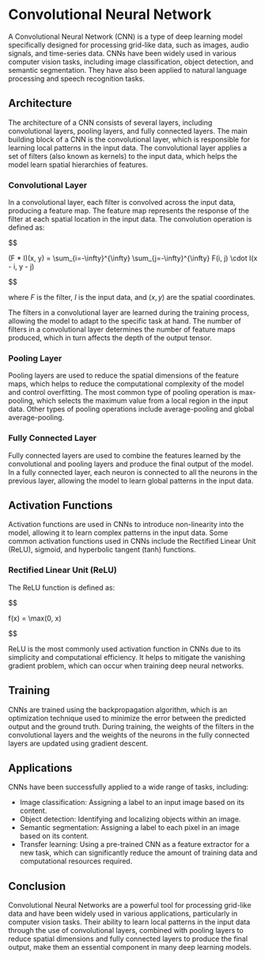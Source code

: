 # Convolutional Neural Network

A Convolutional Neural Network (CNN) is a type of deep learning model specifically designed for processing grid-like data, such as images, audio signals, and time-series data. CNNs have been widely used in various computer vision tasks, including image classification, object detection, and semantic segmentation. They have also been applied to natural language processing and speech recognition tasks.

## Architecture

The architecture of a CNN consists of several layers, including convolutional layers, pooling layers, and fully connected layers. The main building block of a CNN is the convolutional layer, which is responsible for learning local patterns in the input data. The convolutional layer applies a set of filters (also known as kernels) to the input data, which helps the model learn spatial hierarchies of features.

### Convolutional Layer

In a convolutional layer, each filter is convolved across the input data, producing a feature map. The feature map represents the response of the filter at each spatial location in the input data. The convolution operation is defined as:


$$

(F * I)(x, y) = \sum_{i=-\infty}^{\infty} \sum_{j=-\infty}^{\infty} F(i, j) \cdot I(x - i, y - j)

$$


where $F$ is the filter, $I$ is the input data, and $(x, y)$ are the spatial coordinates.

The filters in a convolutional layer are learned during the training process, allowing the model to adapt to the specific task at hand. The number of filters in a convolutional layer determines the number of feature maps produced, which in turn affects the depth of the output tensor.

### Pooling Layer

Pooling layers are used to reduce the spatial dimensions of the feature maps, which helps to reduce the computational complexity of the model and control overfitting. The most common type of pooling operation is max-pooling, which selects the maximum value from a local region in the input data. Other types of pooling operations include average-pooling and global average-pooling.

### Fully Connected Layer

Fully connected layers are used to combine the features learned by the convolutional and pooling layers and produce the final output of the model. In a fully connected layer, each neuron is connected to all the neurons in the previous layer, allowing the model to learn global patterns in the input data.

## Activation Functions

Activation functions are used in CNNs to introduce non-linearity into the model, allowing it to learn complex patterns in the input data. Some common activation functions used in CNNs include the Rectified Linear Unit (ReLU), sigmoid, and hyperbolic tangent (tanh) functions.

### Rectified Linear Unit (ReLU)

The ReLU function is defined as:


$$

f(x) = \max(0, x)

$$


ReLU is the most commonly used activation function in CNNs due to its simplicity and computational efficiency. It helps to mitigate the vanishing gradient problem, which can occur when training deep neural networks.

## Training

CNNs are trained using the backpropagation algorithm, which is an optimization technique used to minimize the error between the predicted output and the ground truth. During training, the weights of the filters in the convolutional layers and the weights of the neurons in the fully connected layers are updated using gradient descent.

## Applications

CNNs have been successfully applied to a wide range of tasks, including:

- Image classification: Assigning a label to an input image based on its content.
- Object detection: Identifying and localizing objects within an image.
- Semantic segmentation: Assigning a label to each pixel in an image based on its content.
- Transfer learning: Using a pre-trained CNN as a feature extractor for a new task, which can significantly reduce the amount of training data and computational resources required.

## Conclusion

Convolutional Neural Networks are a powerful tool for processing grid-like data and have been widely used in various applications, particularly in computer vision tasks. Their ability to learn local patterns in the input data through the use of convolutional layers, combined with pooling layers to reduce spatial dimensions and fully connected layers to produce the final output, make them an essential component in many deep learning models.
